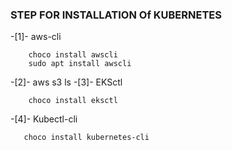 ### STEP FOR INSTALLATION Of KUBERNETES


-[1]- aws-cli
```
    choco install awscli
    sudo apt install awscli
```
-[2]- aws s3 ls
-[3]- EKSctl 

```
    choco install eksctl
```

-[4]- Kubectl-cli
```
   choco install kubernetes-cli 
```